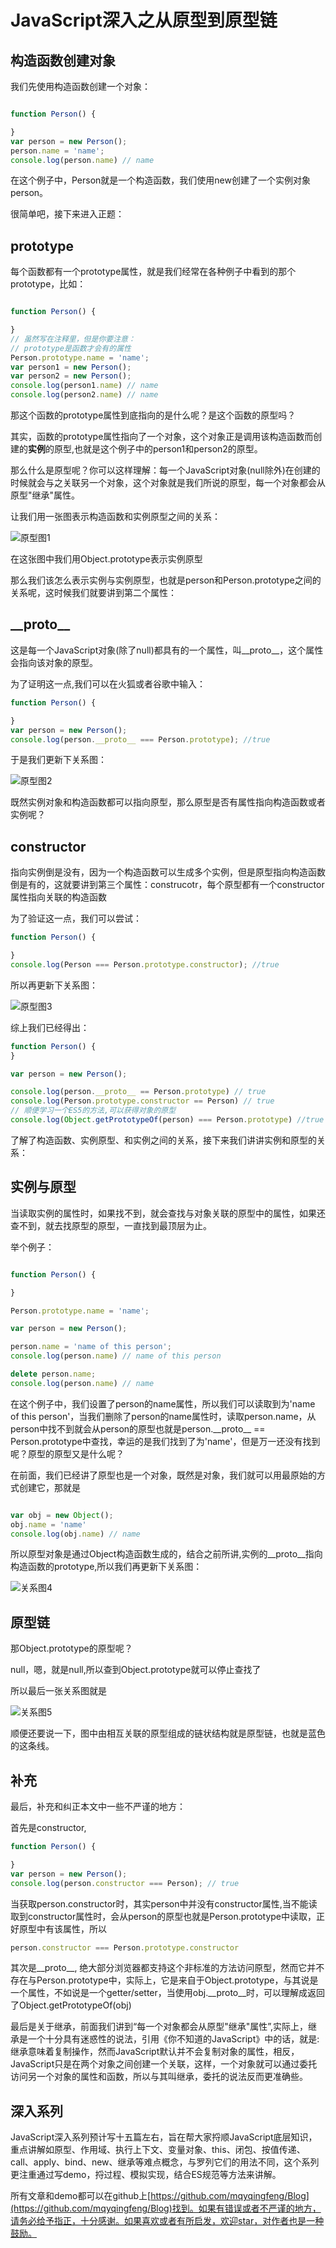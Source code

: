 # JavaScript深入之从原型到原型链

## 构造函数创建对象

我们先使用构造函数创建一个对象：

```js

function Person() {

}
var person = new Person();
person.name = 'name';
console.log(person.name) // name

```

在这个例子中，Person就是一个构造函数，我们使用new创建了一个实例对象person。

很简单吧，接下来进入正题：

## prototype

每个函数都有一个prototype属性，就是我们经常在各种例子中看到的那个prototype，比如：

```js

function Person() {

}
// 虽然写在注释里，但是你要注意：
// prototype是函数才会有的属性
Person.prototype.name = 'name';
var person1 = new Person();
var person2 = new Person();
console.log(person1.name) // name
console.log(person2.name) // name

```

那这个函数的prototype属性到底指向的是什么呢？是这个函数的原型吗？

其实，函数的prototype属性指向了一个对象，这个对象正是调用该构造函数而创建的**实例**的原型,也就是这个例子中的person1和person2的原型。

那么什么是原型呢？你可以这样理解：每一个JavaScript对象(null除外)在创建的时候就会与之关联另一个对象，这个对象就是我们所说的原型，每一个对象都会从原型"继承"属性。

让我们用一张图表示构造函数和实例原型之间的关系：

![原型图1](Images/prototype1.png)

在这张图中我们用Object.prototype表示实例原型

那么我们该怎么表示实例与实例原型，也就是person和Person.prototype之间的关系呢，这时候我们就要讲到第二个属性：

## \_\_proto\_\_

这是每一个JavaScript对象(除了null)都具有的一个属性，叫\_\_proto\_\_，这个属性会指向该对象的原型。

为了证明这一点,我们可以在火狐或者谷歌中输入：

```js
function Person() {

}
var person = new Person();
console.log(person.__proto__ === Person.prototype); //true
```

于是我们更新下关系图：

![原型图2](Images/prototype2.png)

既然实例对象和构造函数都可以指向原型，那么原型是否有属性指向构造函数或者实例呢？

## constructor

指向实例倒是没有，因为一个构造函数可以生成多个实例，但是原型指向构造函数倒是有的，这就要讲到第三个属性：construcotr，每个原型都有一个constructor属性指向关联的构造函数

为了验证这一点，我们可以尝试：

```js
function Person() {

}
console.log(Person === Person.prototype.constructor); //true
```

所以再更新下关系图：

![原型图3](Images/prototype3.png)

综上我们已经得出：

```js
function Person() {
}

var person = new Person();

console.log(person.__proto__ == Person.prototype) // true
console.log(Person.prototype.constructor == Person) // true
// 顺便学习一个ES5的方法,可以获得对象的原型
console.log(Object.getPrototypeOf(person) === Person.prototype) //true

```

了解了构造函数、实例原型、和实例之间的关系，接下来我们讲讲实例和原型的关系：

## 实例与原型

当读取实例的属性时，如果找不到，就会查找与对象关联的原型中的属性，如果还查不到，就去找原型的原型，一直找到最顶层为止。

举个例子：

```js

function Person() {

}

Person.prototype.name = 'name';

var person = new Person();

person.name = 'name of this person';
console.log(person.name) // name of this person

delete person.name;
console.log(person.name) // name

```

在这个例子中，我们设置了person的name属性，所以我们可以读取到为'name of this person'，当我们删除了person的name属性时，读取person.name，从person中找不到就会从person的原型也就是person.\_\_proto\_\_ == Person.prototype中查找，幸运的是我们找到了为'name'，但是万一还没有找到呢？原型的原型又是什么呢？

在前面，我们已经讲了原型也是一个对象，既然是对象，我们就可以用最原始的方式创建它，那就是

```js

var obj = new Object();
obj.name = 'name'
console.log(obj.name) // name

```

所以原型对象是通过Object构造函数生成的，结合之前所讲,实例的\_\_proto\_\_指向构造函数的prototype,所以我们再更新下关系图：

![关系图4](Images/prototype4.png)

## 原型链

那Object.prototype的原型呢？

null，嗯，就是null,所以查到Object.prototype就可以停止查找了

所以最后一张关系图就是

![关系图5](Images/prototype5.png)

顺便还要说一下，图中由相互关联的原型组成的链状结构就是原型链，也就是蓝色的这条线。

## 补充

最后，补充和纠正本文中一些不严谨的地方：

首先是constructor,
```js
function Person() {

}
var person = new Person();
console.log(person.constructor === Person); // true
```

当获取person.constructor时，其实person中并没有constructor属性,当不能读取到constructor属性时，会从person的原型也就是Person.prototype中读取，正好原型中有该属性，所以

```js
person.constructor === Person.prototype.constructor
```

其次是\_\_proto\_\_, 绝大部分浏览器都支持这个非标准的方法访问原型，然而它并不存在与Person.prototype中，实际上，它是来自于Object.prototype，与其说是一个属性，不如说是一个getter/setter，当使用obj.\_\_proto\_\_时，可以理解成返回了Object.getPrototypeOf(obj)

最后是关于继承，前面我们讲到“每一个对象都会从原型"继承"属性”,实际上，继承是一个十分具有迷惑性的说法，引用《你不知道的JavaScript》中的话，就是:继承意味着复制操作，然而JavaScript默认并不会复制对象的属性，相反，JavaScript只是在两个对象之间创建一个关联，这样，一个对象就可以通过委托访问另一个对象的属性和函数，所以与其叫继承，委托的说法反而更准确些。

## 深入系列

JavaScript深入系列预计写十五篇左右，旨在帮大家捋顺JavaScript底层知识，重点讲解如原型、作用域、执行上下文、变量对象、this、闭包、按值传递、call、apply、bind、new、继承等难点概念，与罗列它们的用法不同，这个系列更注重通过写demo，捋过程、模拟实现，结合ES规范等方法来讲解。

所有文章和demo都可以在github上[https://github.com/mqyqingfeng/Blog](https://github.com/mqyqingfeng/Blog)找到。如果有错误或者不严谨的地方，请务必给予指正，十分感谢。如果喜欢或者有所启发，欢迎star，对作者也是一种鼓励。